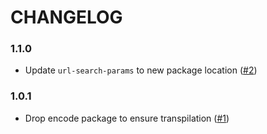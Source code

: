 # CHANGELOG

### 1.1.0

- Update `url-search-params` to new package location ([#2])

### 1.0.1

- Drop encode package to ensure transpilation ([#1])

[#1]:https://github.com/godaddy/transform-url/pull/1
[#2]:https://github.com/godaddy/transform-url/pull/2
